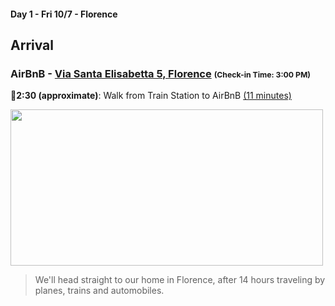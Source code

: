 #### Day 1 - Fri 10/7 - Florence
## **Arrival**

### AirBnB - [Via Santa Elisabetta 5, Florence](https://www.airbnb.com/rooms/4623533?source_impression_id=p3_1662931598_8UVrLLOCV2J5awOL) <span style="font-size:75%">(Check-in Time: 3:00 PM)</span>

🚶**2:30 (approximate)**: Walk from Train Station to AirBnB [(11 minutes)](https://goo.gl/maps/pCivNQbnYBPQdVzu5)

<img src="/florence-skyline.jpg" height="250" width="500" style="margin:auto"/>
<br>

> We'll head straight to our home in Florence, after 14 hours traveling by planes, trains and automobiles. <br>

